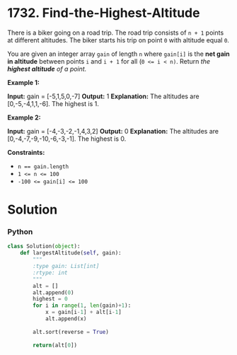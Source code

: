 # 1732. Find-the-Highest-Altitude

There is a biker going on a road trip. The road trip consists of  `n + 1`  points at different altitudes. The biker starts his trip on point  `0`  with altitude equal  `0`.

You are given an integer array  `gain`  of length  `n`  where  `gain[i]`  is the  **net gain in altitude**  between points  `i`​​​​​​ and  `i + 1`  for all (`0 <= i < n)`. Return  _the  **highest altitude**  of a point._

**Example 1:**

**Input:** gain = [-5,1,5,0,-7]
**Output:** 1
**Explanation:** The altitudes are [0,-5,-4,1,1,-6]. The highest is 1.

**Example 2:**

**Input:** gain = [-4,-3,-2,-1,4,3,2]
**Output:** 0
**Explanation:** The altitudes are [0,-4,-7,-9,-10,-6,-3,-1]. The highest is 0.

**Constraints:**

-   `n == gain.length`
-   `1 <= n <= 100`
-   `-100 <= gain[i] <= 100`
# Solution

### Python

```python
class Solution(object):
    def largestAltitude(self, gain):
        """
        :type gain: List[int]
        :rtype: int
        """
        alt = []
        alt.append(0)
        highest = 0
        for i in range(1, len(gain)+1):
            x = gain[i-1] + alt[i-1]
            alt.append(x)
       
        alt.sort(reverse = True)
         
        return(alt[0])
```